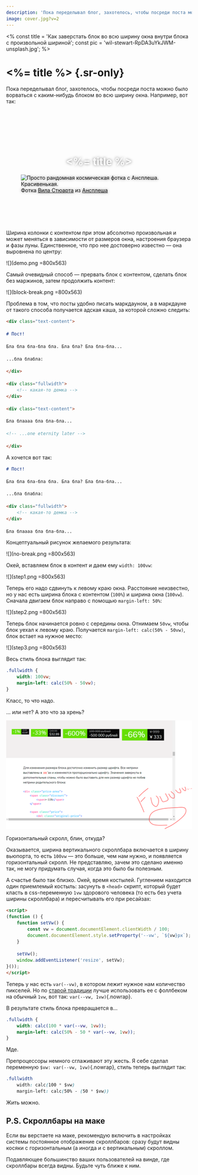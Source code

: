```yaml
---
description: 'Пока переделывал блог, захотелось, чтобы посреди поста можно было ворваться с каким-нибудь блоком во всю ширину окна.'
image: cover.jpg?v=2
---
```


<%
    const title = 'Как заверстать блок во всю ширину окна внутри блока с произвольной шириной';
    const pic = 'wil-stewart-RpDA3uYkJWM-unsplash.jpg';
%>

# <%= title %> {.sr-only}

Пока переделывал блог, захотелось, чтобы посреди поста можно было ворваться с каким-нибудь блоком во всю ширину окна. Например, вот так:

<figure class="is-demo is-arbitrary" style="background: #011126 no-repeat center/cover url(<%= pic %>); padding-top: 6em; padding-bottom: 6em; text-shadow: 0 0 0.5em rgba(0, 0, 0, 0.5);">
    <div class="content-box text-container" style="color: rgba(255, 255, 255, 0.9); text-align: center;" aria-hidden="true">
        <h1 class="is-smaller"><%= title %></h1>
    </div>
    <img class="sr-only" src="<%= pic %>" alt="Просто рандомная космическая фотка с Ансплеша. Красивенькая.">
    <figcaption>
        Фотка <a class="is-colored-bg" href="https://unsplash.com/@wilstewart3?utm_source=unsplash&utm_medium=referral&utm_content=creditCopyText">Вила Стюарта</a> из <a class="is-colored-bg" href="https://unsplash.com/?utm_source=unsplash&amp;utm_medium=referral&amp;utm_content=creditCopyText">Ансплеша</a>
    </figcaption>
</figure>

Ширина колонки с контентом при этом абсолютно произвольная и может меняться в зависимости от размеров окна, настроения браузера и фазы луны. Единственное, что про нее достоверно известно — она выровнена по центру:

![](demo.png =800x563)

Самый очевидный способ — прервать блок с контентом, сделать блок без маржинов, затем продолжить контент:

![](block-break.png =800x563)

Проблема в том, что посты удобно писать маркдауном, а в маркдауне от такого способа получается адская каша, за которой сложно следить:

```markdown
<div class="text-content">

# Пост!

Бла бла бла-бла бла. Бла бла? Бла бла-бла...

...бла блабла:

</div>

<div class="fullwidth">
    <!-- какая-то демка -->
</div>

<div class="text-content">

Бла блаааа бла бла-бла...

<!-- ...one eternity later -->

</div>
```

А хочется вот так:

```markdown
# Пост!

Бла бла бла-бла бла. Бла бла? Бла бла-бла...

...бла блабла:

<div class="fullwidth">
    <!-- какая-то демка -->
</div>

Бла блаааа бла бла-бла...
```

Концептуальный рисунок желаемого результата:

![](no-break.png =800x563)

Окей, вставляем блок в контент и даем ему `width: 100vw`:

![](step1.png =800x563)

Теперь его надо сдвинуть к левому краю окна. Расстояние неизвестно, но у нас есть ширина блока с контентом (`100%`) и ширина окна (`100vw`). Сначала двигаем блок направо с помощью `margin-left: 50%`:

![](step2.png =800x563)

Теперь блок начинается ровно с середины окна. Отнимаем `50vw`, чтобы блок уехал к левому краю. Получается `margin-left: calc(50% - 50vw)`, блок встает на нужное место:

![](step3.png =800x563)

Весь стиль блока выглядит так:

```css
.fullwidth {
    width: 100vw;
    margin-left: calc(50% - 50vw);
}
```

Класс, то что надо.

... или нет? А это что за хрень?

![](fuuuuuuuuu.png)

Горизонтальный скролл, блин, откуда?

Оказывается, ширина вертикального скроллбара включается в ширину вьюпорта, то есть `100vw` — это больше, чем нам нужно, и появляется горизонтальный скролл. Не представляю, зачем это сделано именно так, не могу придумать случая, когда это было бы полезным.

А счастье было так близко. Окей, время костылей. Гуглением находится один приемлемый костыль: засунуть в `<head>` скрипт, который будет класть в css-переменную `1vw` здорового человека (то есть без учета ширины скроллбара) и пересчитывать его при ресайзах:

```html
<script>
(function () {
    function setVw() {
        const vw = document.documentElement.clientWidth / 100;
        document.documentElement.style.setProperty('--vw', `${vw}px`);
    }

    setVw();
    window.addEventListener('resize', setVw);
}());
</script>
```

Теперь у нас есть `var(--vw)`, в котором лежит нужное нам количество пикселей. Но по [старой традиции](https://htmlacademy.ru/blog/boost/frontend/graceful-degradation) лучше использовать ее с фоллбеком на обычный `1vw`, вот так: `var(--vw, 1vw)`{.nowrap}.

В результате стиль блока превращается в...

```css
.fullwidth {
    width: calc(100 * var(--vw, 1vw));
    margin-left: calc(50% - 50 * var(--vw, 1vw));
}
```

Мде.

Препроцессоры немного сглаживают эту жесть. Я себе сделал переменную `$vw: var(--vw, 1vw)`{.nowrap}, стиль теперь выглядит так:

```css
.fullwidth
    width: calc(100 * $vw)
    margin-left: calc(50% - (50 * $vw))
```

Жить можно.

## P.S. Скроллбары на маке

Если вы верстаете на маке, рекомендую включить в настройках системы постоянное отображение скроллбаров: сразу будут видны косяки с горизонтальным (а иногда и с&nbsp;вертикальным) скроллом.

Подавляющее большинство ваших пользователей на винде, где скроллбары всегда видны. Будьте чуть ближе к ним.
